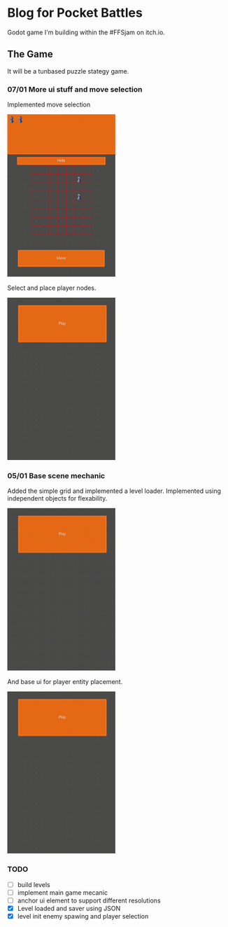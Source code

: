 # Blog for Pocket Battles

Godot game I'm building within the \#FFSjam on itch.io.

## The Game

It will be a tunbased puzzle stategy game.

### 07/01 More ui stuff and move selection

Implemented move selection

<img src="blog/pocket_battles4.gif" width="49%">

Select and place player nodes.

<img src="blog/pocket_battles3.gif" width="49%">

### 05/01 Base scene mechanic

Added the simple grid and implemented a level loader.
Implemented using independent objects for flexability.

<img src="blog/pocket_battles_1.gif" width="49%">

And base ui for player entity placement.

<img src="blog/pocket_battles2.gif" width="49%">



### TODO

- [ ] build levels
- [ ] implement main game mecanic
- [ ] anchor ui element to support different resolutions
- [x] Level loaded and saver using JSON 
- [x] level init enemy spawing and player selection
